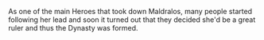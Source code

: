 As one of the main Heroes that took down Maldralos, many people started following her lead and soon it turned out that they decided she'd be a great ruler and thus the Dynasty was formed.